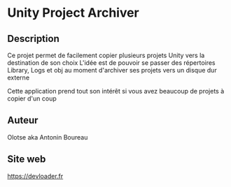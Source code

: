 # Unity Project Archiver

## Description
Ce projet permet de facilement copier plusieurs projets Unity vers la destination de son choix
L'idée est de pouvoir se passer des répertoires Library, Logs et obj au moment d'archiver ses projets vers un disque dur externe

Cette application prend tout son intérêt si vous avez beaucoup de projets à copier d'un coup

## Auteur
Olotse aka Antonin Boureau
## Site web
https://devloader.fr
